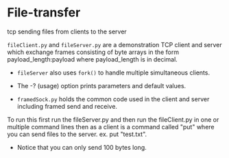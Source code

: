 # File-transfer
tcp sending files from clients to the server

`fileClient.py` and `fileServer.py` are a demonstration TCP client and server which exchange frames consisting of byte arrays in the form payload_length:payload where payload_length is in decimal.

* `fileServer` also uses `fork()` to handle multiple simultaneous clients.    

*  The -? (usage) option prints parameters and default values.

*  `framedSock.py` holds the common code used in the client and server including framed send and receive.

To run this first run the fileServer.py and then run the fileClient.py in one or multiple command lines
then as a client is a command called "put" where you can send files to the server.
ex. put "test.txt".

* Notice that you can only send 100 bytes long.
